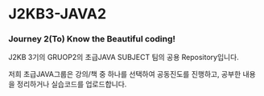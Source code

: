 # J2KB3-JAVA2

<h3>Journey 2(To) Know the Beautiful coding!</h3>

J2KB 3기의 GRUOP2의 초급JAVA SUBJECT 팀의 공용 Repository입니다.

저희 초급JAVA그룹은 강의/책 중 하나를 선택하여 공동진도를 진행하고,
공부한 내용을 정리하거나 실습코드를 업로드합니다.







